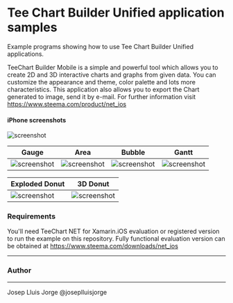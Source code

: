 Tee Chart Builder Unified application samples
================================================

Example programs showing how to use Tee Chart Builder Unified applications. 

TeeChart Builder Mobile is a simple and powerful tool which allows you to create 2D and 3D interactive charts and graphs from given data. 
You can customize the appearance and theme, color palette and lots more characteristics.
This application also allows you to export the Chart generated to image, send it by e-mail.
For further information visit https://www.steema.com/product/net_ios
#### iPhone screenshots

![screenshot](https://github.com/Steema/TeeChart-.NET-for-Xamarin.iOS-Unified-samples/blob/master/TeeChartBuilderUnified/Screenshots/features1.png?raw=true "3D Pie")

Gauge|Area|Bubble|Gantt
-----|----|------|-----
|![screenshot](https://github.com/Steema/TeeChart-.NET-for-Xamarin.iOS-Unified-samples/blob/master/TeeChartBuilderUnified/Screenshots/features2.png?raw=true "Gauge")|![screenshot](https://github.com/Steema/TeeChart-.NET-for-Xamarin.iOS-Unified-samples/blob/master/TeeChartBuilderUnified/Screenshots/features4.png?raw=true "Area")|![screenshot](https://github.com/Steema/TeeChart-.NET-for-Xamarin.iOS-Unified-samples/blob/master/TeeChartBuilderUnified/Screenshots/features5.png?raw=true "Bubble")|![screenshot](https://github.com/Steema/TeeChart-.NET-for-Xamarin.iOS-Unified-samples/blob/master/TeeChartBuilderUnified/Screenshots/features6.png?raw=true "Gantt")|

Exploded Donut|3D Donut
--------------|----
|![screenshot](https://github.com/Steema/TeeChart-.NET-for-Xamarin.iOS-Unified-samples/blob/master/TeeChartBuilderUnified/Screenshots/features3.png?raw=true "Exploded Donut")|![screenshot](https://github.com/Steema/TeeChart-.NET-for-Xamarin.iOS-Unified-samples/blob/master/TeeChartBuilderUnified/Screenshots/features7.png?raw=true "3D Donut")

### Requirements

You'll need TeeChart NET for Xamarin.iOS evaluation or registered version to run the example on this repository. Fully functional evaluation version can be obtained at https://www.steema.com/downloads/net_ios

------
### Author
------
Josep Lluis Jorge @joseplluisjorge